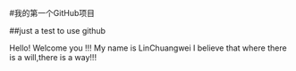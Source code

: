 #我的第一个GitHub项目

##just a test to use github


Hello! Welcome you !!!
My name is LinChuangwei
I believe that where there is a will,there is a way!!!
